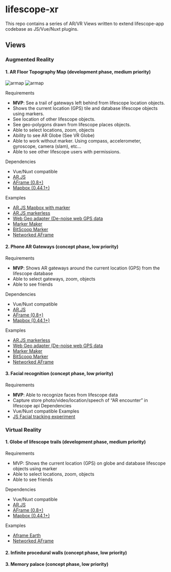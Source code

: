 # lifescope-xr
This repo contains a series of AR/VR Views written to extend lifescope-app codebase as JS/Vue/Nuxt plugins.

## Views
### Augmented Reality

#### 1. AR Floor Topography Map (development phase, medium priority)

![armap][armap]
![armap][armap2]

Requirements
- **MVP**: See a trail of gateways left behind from lifescope location objects.
- Shows the current location (GPS) tile and database lifescope objects using markers.
- See location of other lifescope objects.
- See geo-polygons drawn from lifescope places objects.
- Able to select locations, zoom, objects
- Ability to see AR Globe (See VR Globe)
- Able to work without marker. Using compass, accelerometer, gyroscope, camera (slam), etc…
- Able to see other lifescope users with permissions.

Dependencies
- Vue/Nuxt compatible
- [AR.JS](https://github.com/jeromeetienne/AR.js/tree/master/aframe/demos/demo-mapbox)
- [AFrame (0.8+)](https://aframe.io/)
- [Mapbox (0.44.1+)](https://www.mapbox.com/mapbox-gl-js/api/)

Examples
- [AR.JS Mapbox with marker](https://github.com/jeromeetienne/AR.js/tree/master/aframe/demos/demo-mapbox)
- [AR.JS markerless](https://github.com/1d10t/test)
- [Web Geo adapter (De-noise web GPS data](https://github.com/Esri/html5-geolocation-tool-js/blob/master/js/GeolocationHelper.js)
- [Marker Maker](https://jeromeetienne.github.io/AR.js/three.js/examples/marker-training/examples/generator.html)
- [BitScoop Marker](https://github.com/LifeScopeLabs/lifescopelabs.github.io/tree/master/assets/xr)
- [Networked AFrame](https://github.com/networked-aframe/networked-aframe#more-examples)

#### 2. Phone AR Gateways (concept phase, low priority)
Requirements
- **MVP**: Shows AR gateways around the current location (GPS) from the lifescope database
- Able to select gateways, zoom, objects
- Able to see friends

Dependencies
- Vue/Nuxt compatible
- [AR.JS](https://github.com/jeromeetienne/AR.js/tree/master/aframe/demos/demo-mapbox)
- [AFrame (0.8+)](https://aframe.io/)
- [Mapbox (0.44.1+)](https://www.mapbox.com/mapbox-gl-js/api/)

Examples
- [AR.JS markerless](https://github.com/1d10t/test)
- [Web Geo adapter (De-noise web GPS data](https://github.com/Esri/html5-geolocation-tool-js/blob/master/js/GeolocationHelper.js)
- [Marker Maker](https://jeromeetienne.github.io/AR.js/three.js/examples/marker-training/examples/generator.html)
- [BitScoop Marker](https://github.com/LifeScopeLabs/lifescopelabs.github.io/tree/master/assets/xr)
- [Networked AFrame](https://github.com/networked-aframe/networked-aframe#more-examples)


#### 3. Facial recognition (concept phase, low priority)
Requirements
- **MVP**: Able to recognize faces from lifescope data
- Capture store photo/video/location/speech of “AR encounter” in lifescope api
Dependencies
 - Vue/Nuxt compatible
Examples
- [JS Facial tracking experiment](https://tastenkunst.github.io/brfv4_javascript_examples/)

### Virtual Reality
#### 1. Globe of lifescope trails (development phase, medium priority)
Requirements
- MVP: Shows the current location (GPS) on globe and database lifescope objects using marker
- Able to select locations, zoom, objects
- Able to see friends

Dependencies
- Vue/Nuxt compatible
- [AR.JS](https://github.com/jeromeetienne/AR.js/tree/master/aframe/demos/demo-mapbox)
- [AFrame (0.8+)](https://aframe.io/)
- [Mapbox (0.44.1+)](https://www.mapbox.com/mapbox-gl-js/api/)

Examples
- [Aframe Earth](https://github.com/leemark/aframe-earth)
- [Networked AFrame](https://github.com/networked-aframe/networked-aframe#more-examples)

#### 2. Infinite procedural walls (concept phase, low priority)

#### 3. Memory palace (concept phase, low priority)



[armap]:https://lifescopelabs.github.io/assets/maps/ar-phone-topo-mapbox.jpg
[armap2]:https://lifescopelabs.github.io/assets/maps/ar-phone-topo-mapbox2.jpg

[patternar]:https://lifescopelabs.github.io/assets/xr/bitscoop-marker-patt-file.png
[marker]:https://lifescopelabs.github.io/assets/xr/bitscoop-marker.png
<!--stackedit_data:
eyJoaXN0b3J5IjpbMTUyMjAwODc5MV19
-->